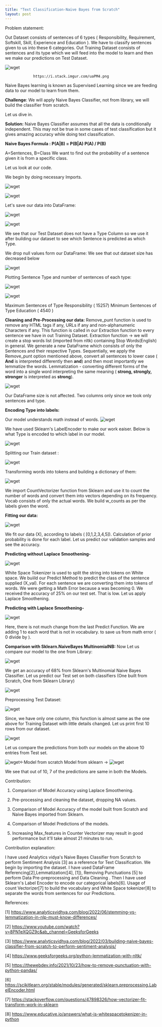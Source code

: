 ```yaml
---
title: "Text Classification-Naive Bayes from Scratch"
layout: post
---
```

Problem statement: 

Out Dataset consists of sentences of 6 types ( Responsibility, Requirement, Softskill, Skill, Experience and Education ). We have to classify sentences given to us into these 6 categories. Out Training Dataset consists of sentences and its type which we will feed into the model to learn and then we make our predictions on Test Dataset. 

![wget](https://github.com/deejachhabra/deejachhabra.github.io/raw/master/_posts/t1.png)

                 https://i.stack.imgur.com/uaPM4.png

Naive Bayes learning is known as Supervised Learning since we are feeding data to our model to learn from them. 

<b>Challenge</b>: We will apply Naive Bayes Classifier, not from library, we will build the classifier from scratch. 

Let us dive in. 

<b>Solution:</b> Naive Bayes Classifier assumes that all the data is conditionally independent. This may not be true in some cases of test classification but it gives amazing accuracy while doing text classification.

<b>Naive Bayes Formula : P(A|B) = P(B|A) P(A) / P(B)</b>

A=Sentences, B=Class
We want to find out the probability of a sentence given it is from a specific class.

Let us look at our code.

We begin by doing necessary Imports.

![wget](https://github.com/deejachhabra/deejachhabra.github.io/raw/master/_posts/t2.png)

![wget](https://github.com/deejachhabra/deejachhabra.github.io/raw/master/_posts/t3.png)

Let's save our data into DataFrame:

![wget](https://github.com/deejachhabra/deejachhabra.github.io/raw/master/_posts/t4.png)

![wget](https://github.com/deejachhabra/deejachhabra.github.io/raw/master/_posts/t5.png)

We see that our Test Dataset does not have a Type Column so we use it after building our dataset to see which Sentence is predicted as which Type.

We drop null values form our DataFrame:
We see that out dataset size has decreased below

![wget](https://github.com/deejachhabra/deejachhabra.github.io/raw/master/_posts/t6.png)

Plotting Sentence Type and number of sentences of each type:

![wget](https://github.com/deejachhabra/deejachhabra.github.io/raw/master/_posts/t7.png)

![wget](https://github.com/deejachhabra/deejachhabra.github.io/raw/master/_posts/t8.png)

Maximum Sentences of Type Responsibility ( 15257)
Minimum Sentences of Type Education ( 4540 )

<b>Cleaning and Pre-Processing our data:</b>
Remove_punt function is used to remove any HTML tags if any, URLs if any and non-alphanumeric Characters if any. This function is called in our Extraction function to every sentence we have in out Training Dataset.
Extraction function -> we will create a stop words list (imported from nltk) containing Stop Words(English) in general.
We generate a new DataFrame which consists of only the Sentences and their respective Types.
Sequentially, we apply the Remove_punt option mentioned above, convert all sentences to lower case ( <b>And</b> is interpreted differently then <b>and</b>) and then most importantly we lemmatize the words. 
Lemmatization - converting different forms of the word into a single word interpreting the same meaning ( <b>strong, strongly, stronger</b> is interpreted as <b>strong</b>). 

![wget](https://github.com/deejachhabra/deejachhabra.github.io/raw/master/_posts/t9.png)

Our DataFrame size is not affected. Two columns only since we took only sentences and type.


<b>Encoding Type into labels: </b>

Our model understands math instead of words.
![wget](https://github.com/deejachhabra/deejachhabra.github.io/raw/master/_posts/t10.png)

We have used Sklearn's LabelEncoder to make our work eaiser.
Below is what Type is encoded to which label in our model.

![wget](https://github.com/deejachhabra/deejachhabra.github.io/raw/master/_posts/t11.png)

Splitting our Train dataset :

![wget](https://github.com/deejachhabra/deejachhabra.github.io/raw/master/_posts/t12.png)

Transforming words into tokens and building a dictionary of them:

![wget](https://github.com/deejachhabra/deejachhabra.github.io/raw/master/_posts/t13.png)

We import CountVectorizer function from Sklearn and use it to count the number of words and convert them into vectors depending on its frequency.
Vocab consists of only the actual words.
We build w_counts as per the labels given the word. 

<b>Fitting our data:</b>

![wget](https://github.com/deejachhabra/deejachhabra.github.io/raw/master/_posts/t14.png)

We fit our data (X), according to labels ( [0,1,2,3,4,5]). Calculation of prior probability is done for each label.
Let us predict our validation samples and see the accuracy. 

<b>Predicting without Laplace Smoothening-</b>

![wget](https://github.com/deejachhabra/deejachhabra.github.io/raw/master/_posts/t15.png)

White Space Tokenizer is used to split the string into tokens on White space. We buiild our Predict Method to predict the class of the sentence supplied (X_val). For each sentence we are converting them into tokens of words.
We were getting a Math Error because a was becoming 0.
We received the accuracy of 25% on our test set. That is low.
Let us apply Laplace Smoothening.

<b>Predicting with Laplace Smoothening-</b>

![wget](https://github.com/deejachhabra/deejachhabra.github.io/raw/master/_posts/t16.png)

Here, there is not much change from the last Predict Function. We are adding 1 to each word that is not in vocabulary. to save us from math error ( 0 divide by ).

<b>Comparison with Sklearn.NaiveBayes MultinomialNB:</b>
Now Let us compare our model to the one from Library:

![wget](https://github.com/deejachhabra/deejachhabra.github.io/raw/master/_posts/t17.png)

We get an accuracy of 68% from Sklearn's Multinomial Naive Bayes Classifier. 
Let us predict our Test set on both classifiers (One built from Scratch, One from Sklearn Library)

![wget](https://github.com/deejachhabra/deejachhabra.github.io/raw/master/_posts/t19.png)

Preprocessing Test Dataset:

![wget](https://github.com/deejachhabra/deejachhabra.github.io/raw/master/_posts/t20.png)

Since, we have only one column, this function is almost same as the one above for Training Dataset with little details changed.
Let us print first 10 rows from our dataset. 

![wget](https://github.com/deejachhabra/deejachhabra.github.io/raw/master/_posts/t21.png)

Let us compare the predictions from both our models on the above 10 entries from Test set.

![wget](https://github.com/deejachhabra/deejachhabra.github.io/raw/master/_posts/t22.png)<-Model from scratch
Model from sklearn -> ![wget](https://github.com/deejachhabra/deejachhabra.github.io/raw/master/_posts/t23.png)

We see that out of 10, 7 of the predictions are same in both the Models.

 

Contribution:

1. Comparison of Model Accuracy using Laplace Smoothening.

2. Pre-processing and cleaning the dataset, dropping NA values.

3. Comparison of Model Accuracy of the model built from Scratch and Naive Bayes imported from Sklearn.

4. Comparison of Model Predictions of the models.

5. Increasing Max_features in Counter Vectorizer may result in good performance but it'll take almost 21 minutes to run.


Contribution explanation:

I have used Analytics vidya's Naive Bayes Classifier from Scratch to perform Sentiment Analysis [3] as a reference for Text Classification. We begin by importing the dataset. I have used DataFrame Referencing[2],Lemmatization([4], [1]), Removing Punctuations [5]  to perform Data Pre-preprocessing and Data Cleaning . Then I have used Sklearn's Label Encoder to encode our categorical labels[6]. Usage of count Vectorizer[7] to build the vocabulary and White Space tokenizer[8] to separate the words from sentences for our Predictions.


References:

[1] https://www.analyticsvidhya.com/blog/2022/06/stemming-vs-lemmatization-in-nlp-must-know-differences/ 

[2] https://www.youtube.com/watch?v=8PN1eXQGZ9c&ab_channel=GeeksforGeeks  

[3] https://www.analyticsvidhya.com/blog/2022/03/building-naive-bayes-classifier-from-scratch-to-perform-sentiment-analysis/

[4] https://www.geeksforgeeks.org/python-lemmatization-with-nltk/ 

[5] https://thewebdev.info/2021/10/23/how-to-remove-punctuation-with-python-pandas/

[6] https://scikitlearn.org/stable/modules/generated/sklearn.preprocessing.LabelEncoder.html

[7] https://stackoverflow.com/questions/47898326/how-vectorizer-fit-transform-work-in-sklearn

[8] https://www.educative.io/answers/what-is-whitespacetokenizer-in-python
